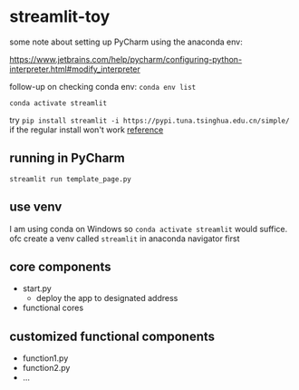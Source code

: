 # streamlit-toy

some note about setting up PyCharm using the anaconda env:

https://www.jetbrains.com/help/pycharm/configuring-python-interpreter.html#modify_interpreter

follow-up on checking conda env: `conda env list`

`conda activate streamlit`

try `pip install streamlit -i https://pypi.tuna.tsinghua.edu.cn/simple/` if the regular install won't work [reference](https://blog.csdn.net/SevenBerry/article/details/121088835)

## running in PyCharm

```
streamlit run template_page.py
```

## use venv

<!-- python3 -m venv streamlit-toy -->

I am using conda on Windows so `conda activate streamlit` would suffice. ofc create a venv called `streamlit` in anaconda navigator first

## core components

- start.py
	- deploy the app to designated address
- functional cores

## customized functional components

- function1.py
- function2.py
- ...

